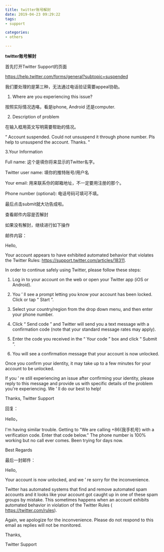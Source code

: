 ```yaml
---
title: twitter账号解封
date: 2019-04-23 09:29:22
tags: 
- support

categories:
- others

---
```


**twitter账号解封**


首先打开Twitter Support的页面

https://help.twitter.com/forms/general?subtopic=suspended


我们要处理的是第三种，无法通过电话验证需要appeal协助。


1. Where are you experiencing this issue?

按照实际情况选咯，看是iphone, Android 还是computer.


2. Description of problem

在输入框用英文写明需要帮助的情况。

“ Account suspended. Could not unsuspend it through phone number. Pls help to unsuspend the account. Thanks. " 


3.Your Information


Full name: 这个是填你将来显示的Twitter名字。

Twitter user name: 填你的推特账号/用户名

Your email: 用来联系你的邮箱地址，不一定要用注册的那个。

Phone number (optional): 电话号码可填可不填。

最后点击submit就大功告成啦。


查看邮件内容是否解封

如果没有解封，继续进行如下操作

邮件内容：

Hello,

Your account appears to have exhibited automated behavior that violates the Twitter Rules: https://support.twitter.com/articles/18311.


In order to continue safely using Twitter, please follow these steps: 

1. Log in to your account on the web or open your Twitter app (iOS or Android).

2. You ’ ll see a prompt letting you know your account has been locked. Click or tap “ Start ”.

3. Select your country/region from the drop down menu, and then enter your phone number. 

4. Click “ Send code ” and Twitter will send you a text message with a confirmation code (note that your standard message rates may apply). 

5. Enter the code you received in the “ Your code ” box and click “ Submit ”.

6. You will see a confirmation message that your account is now unlocked.

Once you confirm your identity, it may take up to a few minutes for your account to be unlocked.

If you ’ re still experiencing an issue after confirming your identity, please reply to this message and provide us with specific details of the problem you're experiencing. We ’ ll do our best to help!

Thanks,
Twitter Support 


回复：

Hello，

I'm having similar trouble. Getting to "We are calling +86{我手机号} with a verification code. Enter that code below." The phone number is 100% working but no call ever comes. Been trying for days now.

Best Regards


最后一封邮件：

Hello,

Your account is now unlocked, and we ’ re sorry for the inconvenience.

Twitter has automated systems that find and remove automated spam accounts and it looks like your account got caught up in one of these spam groups by mistake. This sometimes happens when an account exhibits automated behavior in violation of the Twitter Rules ( https://twitter.com/rules).

Again, we apologize for the inconvenience. Please do not respond to this email as replies will not be monitored.

Thanks,

Twitter Support
  